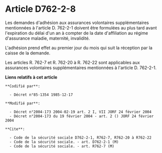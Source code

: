 # Article D762-2-8

Les demandes d'adhésion aux assurances volontaires supplémentaires mentionnées à l'article D. 762-2-1 doivent être formulées
au plus tard avant l'expiration du délai d'un an à compter de la date d'affiliation au régime d'assurance maladie, maternité,
invalidité.

L'adhésion prend effet au premier jour du mois qui suit la réception par la caisse de la demande.

Les articles R. 762-7 et R. 762-20 à R. 762-22 sont applicables aux assurances volontaires supplémentaires mentionnées à
l'article D. 762-2-1.

**Liens relatifs à cet article**

	**Codifié par**:

	  - Décret n°85-1354 1985-12-17

	**Modifié par**:

	  - Décret n°2004-173 2004-02-19 art. 2 I, VII JORF 24 février 2004
	  - Décret n°2004-173 du 19 février 2004 - art. 2 () JORF 24 février 2004

	**Cite**:

	  - Code de la sécurité sociale D762-2-1, R762-7, R762-20 à R762-22
	  - Code de la sécurité sociale. - art. D762-2-1 (M)
	  - Code de la sécurité sociale. - art. R762-7 (M)

